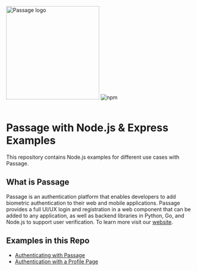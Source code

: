 <img src="https://storage.googleapis.com/passage-docs/passage-logo-gradient.svg" alt="Passage logo" style="width:250px;"/>

<img alt="npm" src="https://img.shields.io/npm/v/@passageidentity/passage-elements?color=43BD15&label=Passage%20Elements">
<br/><br/>

# Passage with Node.js & Express Examples

This repository contains Node.js examples for different use cases with Passage.

## What is Passage
Passage is an authentication platform that enables developers to add biometric authentication to their web and mobile applications. Passage provides a full UI/UX login and registration in a web component that can be added to any application, as well as backend libraries in Python, Go, and Node.js to support user verification. To learn more visit our [website](https://passage.id).

## Examples in this Repo
* [Authenticating with Passage](01-Login/)
* [Authentication with a Profile Page](02-Login-With-Profile/)
